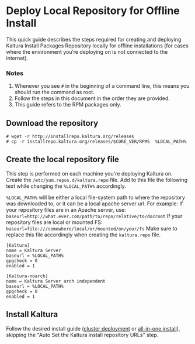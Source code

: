 # Deploy Local Repository for Offline Install
This quick guide describes the steps required for creating and deploying Kaltura Install Packages Repository locally for offline installations (for cases where the environment you’re deploying on is not connected to the internet).

### Notes

1. Whenever you see `#` in the beginning of a command line, this means you should run the command as root.
1. Follow the steps in this document in the order they are provided.
1. This guide refers to the RPM packages only.


## Download the repository
```
# wget -r http://installrepo.kaltura.org/releases
# cp -r installrepo.kaltura.org/releases/$CORE_VER/RPMS  %LOCAL_PATH%
```

## Create the local repository file
This step is performed on each machine you're deploying Kaltura on.
Create the `/etc/yum.repos.d/kaltura.repo` file.
Add to this file the following text while changing the `%LOCAL_PATH%` accordingly.

`%LOCAL_PATH%` will be either a local file-system path to where the repository was downloaded to, or it can be a local apache server url.
For example:
If your repository files are in an Apache server, use:
`baseurl=http://what.ever.com/path/to/repo/relative/to/docroot`
If your repository files are local or mounted FS:
`baseurl=file:///somewhere/local/or/mounted/on/your/fs`
Make sure to replace this file accordingly when creating the `kaltura.repo` file.

```
[Kaltura]
name = Kaltura Server
baseurl = %LOCAL_PATH%
gpgcheck = 0
enabled = 1

[Kaltura-noarch]
name = Kaltura Server arch independent
baseurl = %LOCAL_PATH%
gpgcheck = 0
enabled = 1
```

## Install Kaltura
Follow the desired install guide ([cluster deployment](https://github.com/kaltura/platform-install-packages/blob/master/doc/rpm-cluster-deployment-instructions.md) or [all-in-one install](https://github.com/kaltura/platform-install-packages/blob/master/doc/install-kaltura-redhat-based.md)), skipping the "Auto Set the Kaltura install repository URLs" step.
